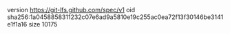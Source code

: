 version https://git-lfs.github.com/spec/v1
oid sha256:1a0458858311232c07e6ad9a5810e19c255ac0ea72f13f30146be3141e1f1a16
size 10175
